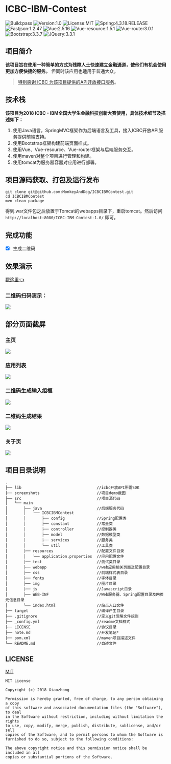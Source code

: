 # ICBC-IBM-Contest

![Build:pass](https://img.shields.io/badge/build-pass-green.svg)
![Version:1.0](https://img.shields.io/badge/Version-1.0-brightgreen.svg)
![License:MIT](https://img.shields.io/badge/LICENSE-MIT-blue.svg)
![Spring:4.3.18.RELEASE](https://img.shields.io/badge/Spring-4.3.18.RELEASE-brightgreen.svg)
![Fastjson:1.2.47](https://img.shields.io/badge/fastjson-1.2.47-brightgreen.svg)
![Vue:2.5.16](https://img.shields.io/badge/Vue-2.5.16-brightgreen.svg)
![Vue-resource:1.5.1](https://img.shields.io/badge/Vue--resource-1.5.1-brightgreen.svg)
![Vue-router3.0.1](https://img.shields.io/badge/Vue--router-3.0.1-brightgreen.svg)
![Bootstrap:3.3.7](https://img.shields.io/badge/Bootstrap-3.3.7-brightgreen.svg)
![JQuery:3.3.1](https://img.shields.io/badge/JQuery-3.3.1-brightgreen.svg)

## 项目简介
**该项目旨在使用一种简单的方式为残障人士快速建立金融通道，使他们有机会使用更加方便快捷的服务。** 但同时该应用也适用于普通大众。
> [特别感谢 ICBC 为该项目提供的API开放接口服务](https://open.icbc.com.cn/icbc/apip/service.html)。

## 技术栈
**该项目为2018 ICBC - IBM全国大学生金融科技创新大赛使用，具体技术细节及描述如下：**
1. 使用Java语言，SpringMVC框架作为后端语言及工具，接入ICBC开放API服务提供前端支持。
2. 使用Bootstrap框架构建前端页面样式。
3. 使用Vue、Vue-resource、Vue-router框架与后端服务交互。
4. 使用maven对整个项目进行管理和构建。
5. 使用tomcat为服务器容器对应用进行部署。

## 项目源码获取、打包及运行发布
```
git clone git@github.com:MonkeyAndDog/ICBCIBMContest.git
cd ICBCIBMContest
mvn clean package
```
得到.war文件包之后放置于Tomcat的webapps目录下，重启tomcat。然后访问 `http://localhost:8080/ICBC-IBM-Contest-1.0/`
即可。

## 完成功能
- [x] 生成二维码

## 效果演示
[戳这里👈](http://118.31.62.78:8080/icbc/)

### 二维码扫码演示：
![](https://github.com/MonkeyAndDog/ICBCIBMContest/blob/master/screenshots/qr.png)

## 部分页面截屏
### 主页
![](https://github.com/MonkeyAndDog/ICBCIBMContest/blob/master/screenshots/home.jpg)

### 应用列表
![](https://github.com/MonkeyAndDog/ICBCIBMContest/blob/master/screenshots/applicationlist.jpg)

### 二维码生成输入组框
![](https://github.com/MonkeyAndDog/ICBCIBMContest/blob/master/screenshots/qr-pay-input.jpg)

### 二维码生成结果
![](https://github.com/MonkeyAndDog/ICBCIBMContest/blob/master/screenshots/qr-pay.jpg)

### 关于页
![](https://github.com/MonkeyAndDog/ICBCIBMContest/blob/master/screenshots/about.jpg)

## 项目目录说明
```text
.
├── lib                                 //icbc开放API所需SDK
├── screenshots                         //项目demo截图
├── src                                 //项目源代码
│   └── main
│       ├── java                        //后端服务代码
│       │   └── ICBCIBMContest  
│       │       ├── config              //Spring配置类
│       │       ├── constant            //常量类
│       │       ├── controller          //控制器类
│       │       ├── model               //数据模型类
│       │       ├── services            //服务类
│       │       └── util                //工具类
│       ├── resources                   //配置文件目录
│       │   └── application.properties  //应用配置文件
│       ├── test                        //测试类目录
│       ├── webapp                      //web应用相关页面及配置目录
│       ├── css                         //前端样式表目录
│       ├── fonts                       //字体目录
│       ├── img                         //图片目录
│       ├── js                          //Javascript目录
│       ├── WEB-INF                     //Web服务器、Spring配置目录及网页元信息目录
│       └── index.html                  //站点入口文件
├── target                              //编译产生目录
├── .gitignore                          //定义git忽略文件规则
├── _config.yml                         //readme文档样式
├── LICENSE                             //协议目录
├── note.md                             //开发笔记*
├── pom.xml                             //maven项目描述文件
└── README.md                           //自述文件
```

## LICENSE
[MIT](https://github.com/MonkeyAndDog/ICBCIBMContest/blob/master/LICENSE)
```text
MIT License

Copyright (c) 2018 Xiaozhong

Permission is hereby granted, free of charge, to any person obtaining a copy
of this software and associated documentation files (the "Software"), to deal
in the Software without restriction, including without limitation the rights
to use, copy, modify, merge, publish, distribute, sublicense, and/or sell
copies of the Software, and to permit persons to whom the Software is
furnished to do so, subject to the following conditions:

The above copyright notice and this permission notice shall be included in all
copies or substantial portions of the Software.
```